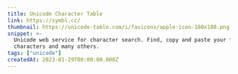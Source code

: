 ```yaml
---
title: Unicode Character Table
link: https://symbl.cc/
thumbnail: https://unicode-table.com/i/favicons/apple-icon-180x180.png
snippet: >-
  Unicode web service for character search. Find, copy and paste your favorite
  characters and many others.
tags: ["unicode"]
createdAt: 2023-01-29T00:00:00.000Z
---
```

